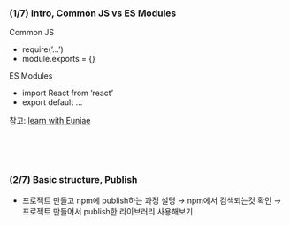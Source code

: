### (1/7) Intro, Common JS vs ES Modules

Common JS

- require(’…’)
- module.exports = {}

ES Modules

- import React from ‘react’
- export default …

참고: [learn with Eunjae](https://learnwitheunjae.dev/blog/cjs-esm-bundler)



<br/><br/><br/>



### (2/7) Basic structure, Publish

- 프로젝트 만들고 npm에 publish하는 과정 설명 → npm에서 검색되는것 확인 → 프로젝트 만들어서 publish한 라이브러리 사용해보기


<br/><br/><br/>

